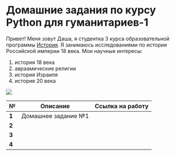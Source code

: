 # Домашние задания по курсу Python для гуманитариев-1

Привет! Меня зовут Даша, я студентка 3 курса образовательной программы [История](https://www.hse.ru/ba/hist/). Я занимаюсь исследованиями по истории Российской империи 18 века. Мои научные интересы: 
1. история 18 века 
2. авраамические религии
3. история Израиля
4. история 20 века

![](https://upload.wikimedia.org/wikipedia/commons/thumb/2/2e/%D0%9D%D0%BE%D1%87%D0%BD%D0%BE%D0%B5_%D0%BD%D0%B5%D0%B1%D0%BE_%D0%A2%D0%B0%D0%B3%D0%B0%D0%BD%D0%B0%D1%8F.jpg/300px-%D0%9D%D0%BE%D1%87%D0%BD%D0%BE%D0%B5_%D0%BD%D0%B5%D0%B1%D0%BE_%D0%A2%D0%B0%D0%B3%D0%B0%D0%BD%D0%B0%D1%8F.jpg)

№	|Описание	|Ссылка на работу
---|:---:|---:
**1** | Домашнее задание №1|
**2** | |
**3** | |
**4** | |
